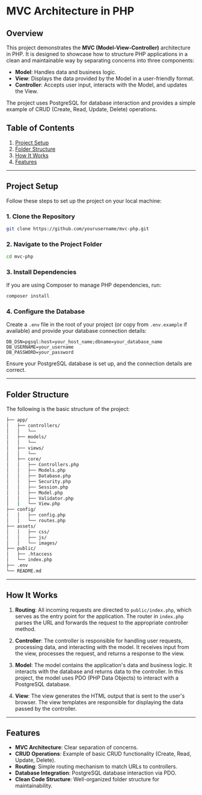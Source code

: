 # MVC Architecture in PHP

## Overview

This project demonstrates the **MVC (Model-View-Controller)** architecture in PHP. It is designed to showcase how to structure PHP applications in a clean and maintainable way by separating concerns into three components:

- **Model**: Handles data and business logic.
- **View**: Displays the data provided by the Model in a user-friendly format.
- **Controller**: Accepts user input, interacts with the Model, and updates the View.

The project uses PostgreSQL for database interaction and provides a simple example of CRUD (Create, Read, Update, Delete) operations.

## Table of Contents

1. [Project Setup](#project-setup)
2. [Folder Structure](#folder-structure)
3. [How It Works](#how-it-works)
4. [Features](#features)

---

## Project Setup

Follow these steps to set up the project on your local machine:

### 1. Clone the Repository

```bash
git clone https://github.com/yourusername/mvc-php.git
```

### 2. Navigate to the Project Folder

```bash
cd mvc-php
```

### 3. Install Dependencies

If you are using Composer to manage PHP dependencies, run:

```bash
composer install
```

### 4. Configure the Database

Create a `.env` file in the root of your project (or copy from `.env.example` if available) and provide your database connection details:

```dotenv
DB_DSN=pgsql:host=your_host_name;dbname=your_database_name
DB_USERNAME=your_username
DB_PASSWORD=your_password
```

Ensure your PostgreSQL database is set up, and the connection details are correct.

---

## Folder Structure

The following is the basic structure of the project:

```bash
├── app/
│   ├── controllers/           
│   │   └── 
│   ├── models/                
│   │   └──    
│   ├── views/                 
│   │   └──       
│   ├── core/                  
│   │   ├── Controllers.php     
│   │   ├── Models.php         
│   │   ├── Database.php         
│   │   ├── Security.php         
│   │   ├── Session.php         
│   │   ├── Model.php         
│   │   ├── Validator.php         
│   |   └── View.php      
├── config/                 
│   │   ├── config.php 
│   │   └── routes.php
├── assets/ 
│   │   ├── css/ 
│   │   ├── js/
│   │   └── images/  
├── public/
│   ├── .htaccess 
│   └── index.php 
├── .env
└── README.md 
```

---

## How It Works

1. **Routing**: All incoming requests are directed to `public/index.php`, which serves as the entry point for the application. The router in `index.php` parses the URL and forwards the request to the appropriate controller method.

2. **Controller**: The controller is responsible for handling user requests, processing data, and interacting with the model. It receives input from the view, processes the request, and returns a response to the view.

3. **Model**: The model contains the application's data and business logic. It interacts with the database and returns data to the controller. In this project, the model uses PDO (PHP Data Objects) to interact with a PostgreSQL database.

4. **View**: The view generates the HTML output that is sent to the user's browser. The view templates are responsible for displaying the data passed by the controller.

---

## Features

- **MVC Architecture**: Clear separation of concerns.
- **CRUD Operations**: Example of basic CRUD functionality (Create, Read, Update, Delete).
- **Routing**: Simple routing mechanism to match URLs to controllers.
- **Database Integration**: PostgreSQL database interaction via PDO.
- **Clean Code Structure**: Well-organized folder structure for maintainability.
